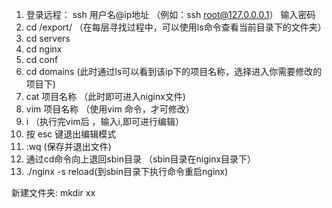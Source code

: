 <!-- 本地终端修改niginx文件： -->
1. 登录远程：
    ssh 用户名@ip地址 （例如：ssh  root@127.0.0.0.1）
    输入密码
2. cd /export/  （在每层寻找过程中，可以使用ls命令查看当前目录下的文件夹）
3. cd servers
4. cd nginx
5. cd conf
6. cd domains   (此时通过ls可以看到该ip下的项目名称，选择进入你需要修改的项目下)
7. cat 项目名称 （此时即可进入niginx文件)
8. vim 项目名称 （使用vim 命令，才可修改）
9. i （执行完vim后 ，输入i,即可进行编辑）
10. 按 esc 键退出编辑模式
11. :wq (保存并退出文件)
12. 通过cd命令向上退回sbin目录 （sbin目录在niginx目录下）
13. ./nginx -s reload(到sbin目录下执行命令重启nginx)

<!-- 常用命令： -->
新建文件夹: mkdir xx


